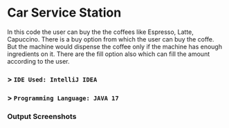 # Car Service Station

In this code the user can buy the the coffees like Espresso, Latte, Capuccino. There is a buy option from which the user can buy the coffe. But the machine would dispense the coffee only if the machine has enough ingredients on it. There are the fill option also which can fill the amount according to the user.


### > ```IDE Used: IntelliJ IDEA```
### > ```Programming Language: JAVA 17```


### Output Screenshots